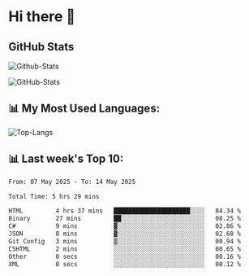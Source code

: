 # Hi there 👋

## GitHub Stats
![Github-Stats](https://github-readme-stats-sigma-five.vercel.app/api?username=ltorson&show_icons=true&theme=radical&count_private=true&show=reviews,discussions_started,discussions_answered,prs_merged,prs_merged_percentage)

![GitHub-Stats](https://github-readme-stats.vercel.app/api/wakatime?username=LeeTorson&theme=synthwave&size_weight=0.5&count_weight=0.5&title_color=36F9F6&langs_count=10&count_private=true)

## 📊 My Most Used Languages:
![Top-Langs](https://github-readme-stats-sigma-five.vercel.app/api/top-langs/?username=LTorson&layout=compact&langs_count=10)


## 📊 Last week's Top 10:
<!--START_SECTION:waka-->

```txt
From: 07 May 2025 - To: 14 May 2025

Total Time: 5 hrs 29 mins

HTML         4 hrs 37 mins   █████████████████████░░░░   84.34 %
Binary       27 mins         ██░░░░░░░░░░░░░░░░░░░░░░░   08.25 %
C#           9 mins          ▓░░░░░░░░░░░░░░░░░░░░░░░░   02.86 %
JSON         8 mins          ▓░░░░░░░░░░░░░░░░░░░░░░░░   02.68 %
Git Config   3 mins          ▒░░░░░░░░░░░░░░░░░░░░░░░░   00.94 %
CSHTML       2 mins          ░░░░░░░░░░░░░░░░░░░░░░░░░   00.65 %
Other        0 secs          ░░░░░░░░░░░░░░░░░░░░░░░░░   00.16 %
XML          0 secs          ░░░░░░░░░░░░░░░░░░░░░░░░░   00.12 %
```

<!--END_SECTION:waka-->
